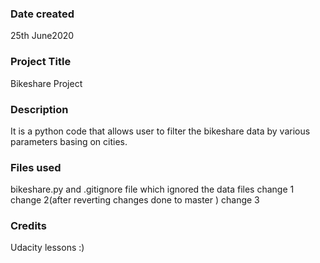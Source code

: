 ### Date created
25th June2020

### Project Title
Bikeshare Project

### Description
It is a python code that allows user to filter the bikeshare data by various parameters basing on cities.

### Files used
bikeshare.py and .gitignore file which ignored the data files
change 1
change 2(after reverting changes done to master )
change 3

### Credits
Udacity lessons :)
